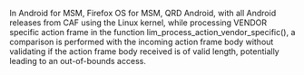 In Android for MSM, Firefox OS for MSM, QRD Android, with all Android releases from CAF using the Linux kernel, while processing VENDOR specific action frame in the function lim_process_action_vendor_specific(), a comparison is performed with the incoming action frame body without validating if the action frame body received is of valid length, potentially leading to an out-of-bounds access.